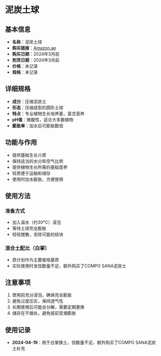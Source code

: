 # 泥炭土球

## 基本信息
- **名称**：泥炭土球
- **购买链接**：[Amazon.ae](https://www.amazon.ae/dp/B0BNPFLV3X)
- **购买日期**：2024年3月前
- **到货日期**：2024年3月前
- **价格**：未记录
- **规格**：未记录

## 详细规格
- **成分**：压缩泥炭土
- **形态**：压缩成型的圆形土球
- **特点**：专业植物生长培养基，富含营养
- **pH值**：微酸性，适合大多数植物
- **膨胀率**：加水后可膨胀数倍

## 功能与作用
- 提供基础生长介质
- 保持适当的水分和空气比例
- 提供植物生长所需的基础营养
- 轻质便于运输和储存
- 使用时加水膨胀，方便使用

## 使用方法

### 准备方式
- 加入温水（约30°C）浸泡
- 等待土球完全膨胀
- 轻轻搅散，去除可能的结块

### 混合土配比（白掌）
- 原计划作为主要栽培基质
- 实际使用时发现数量不足，额外购买了COMPO SANA泥炭土

## 注意事项
1. 使用前充分浸泡，确保完全膨胀
2. 避免过度压实，保持透气性
3. 长期使用后可能会分解，需要定期更换
4. 储存在干燥处，避免提前受潮膨胀

## 使用记录
- **2024-04-19**：用于白掌换土，但数量不足，额外购买了COMPO SANA泥炭土补充
